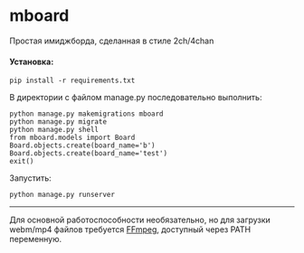 # mboard
Простая имиджборда, сделанная в стиле 2ch/4chan

#### Установка:
```
pip install -r requirements.txt
```   
В директории с файлом manage.py последовательно выполнить:  
```
python manage.py makemigrations mboard  
python manage.py migrate  
python manage.py shell  
from mboard.models import Board  
Board.objects.create(board_name='b')  
Board.objects.create(board_name='test')  
exit()
```
Запустить:  
```
python manage.py runserver
```
--------------------------------------------------------
Для основной работоспособности необязательно, но для загрузки webm/mp4 файлов требуется [FFmpeg](https://ffmpeg.org/), доступный через PATH переменную.  


